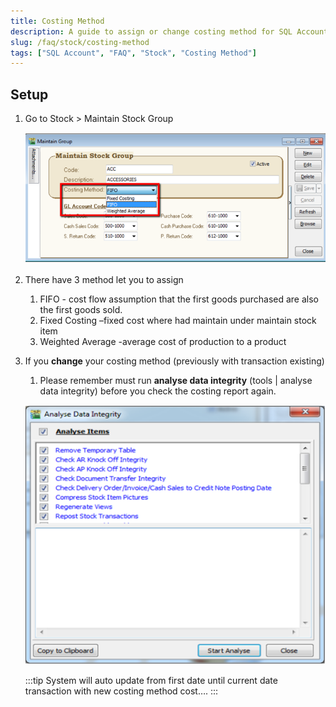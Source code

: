 ```yaml
---
title: Costing Method
description: A guide to assign or change costing method for SQL Account
slug: /faq/stock/costing-method
tags: ["SQL Account", "FAQ", "Stock", "Costing Method"]
---
```


## Setup

1. Go to Stock > Maintain Stock Group

    ![1](../../../static/img/stock/costing-method/1.png)

2. There have 3 method let you to assign

   1. FIFO - cost flow assumption that the first goods purchased are also the first goods sold.
   2. Fixed Costing –fixed cost where had maintain under maintain stock item
   3. Weighted Average -average cost of production to a product

3. If you **change** your costing method (previously with transaction existing)

   1. Please remember must run **analyse data integrity** (tools | analyse data integrity) before you check the costing report again.

   ![2](../../../static/img/stock/costing-method/2.png)

   :::tip
   System will auto update from first date until current date transaction with new costing
   method cost….
   :::
